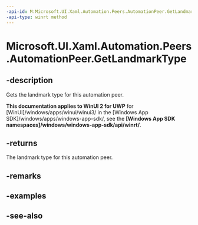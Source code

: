 ```yaml
---
-api-id: M:Microsoft.UI.Xaml.Automation.Peers.AutomationPeer.GetLandmarkType
-api-type: winrt method
---
```


<!-- Method syntax
public Windows.UI.Xaml.Automation.Peers.AutomationLandmarkType GetLandmarkType()
-->

# Microsoft.UI.Xaml.Automation.Peers.AutomationPeer.GetLandmarkType

## -description
Gets the landmark type for this automation peer.

**This documentation applies to WinUI 2 for UWP** for [WinUI]/windows/apps/winui/winui3/ in the [Windows App SDK]/windows/apps/windows-app-sdk/, see the **[Windows App SDK namespaces]/windows/windows-app-sdk/api/winrt/**.

## -returns
The landmark type for this automation peer.

## -remarks

## -examples

## -see-also
